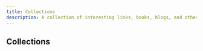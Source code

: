 ```yaml
---
title: Collections
description: A collection of interesting links, books, blogs, and other content.
---
```


## Collections


